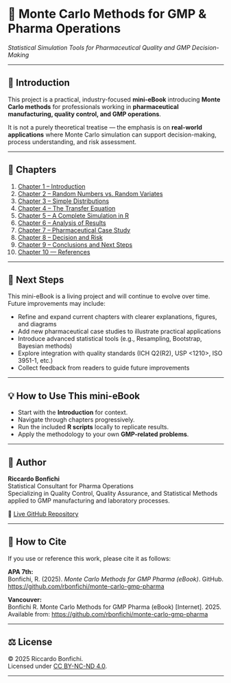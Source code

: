 # 📘 Monte Carlo Methods for GMP & Pharma Operations  
_Statistical Simulation Tools for Pharmaceutical Quality and GMP Decision-Making_

---

## 📖 Introduction
This project is a practical, industry-focused **mini-eBook** introducing **Monte Carlo methods** for professionals working in **pharmaceutical manufacturing, quality control, and GMP operations**.  

It is not a purely theoretical treatise — the emphasis is on **real-world applications** where Monte Carlo simulation can support decision-making, process understanding, and risk assessment.

---

## 📑 Chapters

1. [Chapter 1 – Introduction](chapters/chapter01_intro.md)  
2. [Chapter 2 – Random Numbers vs. Random Variates](chapters/chapter02_random-variates.md)  
3. [Chapter 3 – Simple Distributions](chapters/chapter03_distributions.md)  
4. [Chapter 4 – The Transfer Equation](chapters/chapter04_transfer-equation.md)  
5. [Chapter 5 – A Complete Simulation in R](chapters/chapter05_full-simulation.md)  
6. [Chapter 6 – Analysis of Results](chapters/chapter06_analysis.md)  
7. [Chapter 7 – Pharmaceutical Case Study](chapters/chapter07_case-pharma.md)  
8. [Chapter 8 – Decision and Risk](chapters/chapter08_decision-risk.md)  
9. [Chapter 9 – Conclusions and Next Steps](chapters/chapter09_conclusions-nextsteps.md)
10. [Chapter 10 — References](chapters/chapter10_references.md)

---

## 🚀 Next Steps

This mini-eBook is a living project and will continue to evolve over time.
Future improvements may include:
- Refine and expand current chapters with clearer explanations, figures, and diagrams
- Add new pharmaceutical case studies to illustrate practical applications
- Introduce advanced statistical tools (e.g., Resampling, Bootstrap, Bayesian methods)
- Explore integration with quality standards (ICH Q2(R2), USP <1210>, ISO 3951-1, etc.)
- Collect feedback from readers to guide future improvements

---

## 💡 How to Use This mini-eBook
- Start with the **Introduction** for context.  
- Navigate through chapters progressively.  
- Run the included **R scripts** locally to replicate results.  
- Apply the methodology to your own **GMP-related problems**.  

---

## 👤 Author
**Riccardo Bonfichi**  
Statistical Consultant for Pharma Operations  
Specializing in Quality Control, Quality Assurance, and Statistical Methods applied to GMP manufacturing and laboratory processes.  

📌 [Live GitHub Repository](https://github.com/rbonfichi/monte-carlo-gmp-pharma)

---

## 📖 How to Cite

If you use or reference this work, please cite it as follows:

**APA 7th:**  
Bonfichi, R. (2025). *Monte Carlo Methods for GMP Pharma (eBook)*. GitHub. https://github.com/rbonfichi/monte-carlo-gmp-pharma  

**Vancouver:**  
Bonfichi R. Monte Carlo Methods for GMP Pharma (eBook) [Internet]. 2025. Available from: https://github.com/rbonfichi/monte-carlo-gmp-pharma  

---

## ⚖️ License
© 2025 Riccardo Bonfichi.  
Licensed under [CC BY-NC-ND 4.0](https://creativecommons.org/licenses/by-nc-nd/4.0/).

---
